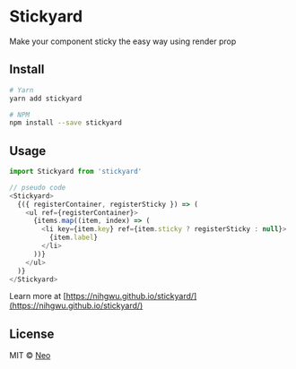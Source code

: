 # Stickyard

Make your component sticky the easy way using render prop

## Install

```bash
# Yarn
yarn add stickyard

# NPM
npm install --save stickyard
```

## Usage

```js
import Stickyard from 'stickyard'

// pseudo code
<Stickyard>
  {({ registerContainer, registerSticky }) => (
    <ul ref={registerContainer}>
      {items.map((item, index) => (
        <li key={item.key} ref={item.sticky ? registerSticky : null}>
          {item.label}
        </li>
      ))}
    </ul>
  )}
</Stickyard>
```

Learn more at [https://nihgwu.github.io/stickyard/](https://nihgwu.github.io/stickyard/)

## License

MIT © [Neo](https://github.com/nihgwu)
